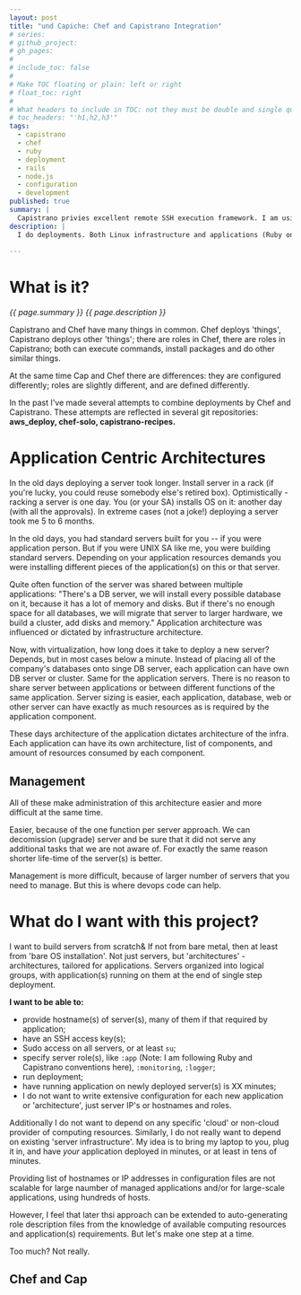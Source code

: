 ```yaml
---
layout: post
title: "und Capiche: Chef and Capistrano Integration"
# series: 
# github_project: 
# gh_pages:
#
# include_toc: false
#
# Make TOC floating or plain: left or right
# float_toc: right
#
# What headers to include in TOC: not they must be double and single quoted
# toc_headers: "'h1,h2,h3'"
tags:
  - capistrano
  - chef
  - ruby
  - deployment
  - rails
  - node.js
  - configuration
  - development
published: true
summary: |
  Capistrano privies excellent remote SSH execution framework. I am using Capistrano to execute and deploy Chef roles and provide tools to access Capistrano configuration from inside Chef, and vice-versa.
description: |
  I do deployments. Both Linux infrastructure and applications (Ruby on Rails or Node.js). Can this be combined? Can I deploy infra and application in single step? Why not?
  
---
```


# What is it? #

<em>{{ page.summary }} {{ page.description }}</em>

Capistrano and Chef have many things in common. Chef deploys 'things', Capistrano deploys other 'things'; there are roles in Chef, there are roles in Capistrano; both can execute commands, install packages and do other similar things.

At the same time Cap and Chef there are differences: they are configured differently; roles are slightly different, and are defined differently.

In the past I've made several attempts to combine deployments by Chef and Capistrano. These attempts are reflected in several git repositories: ****aws_deploy, chef-solo, capistrano-recipes.**** 

# Application Centric Architectures

In the old days deploying a server took longer. Install server in a rack (if you're lucky, you could reuse somebody else's retired box). Optimistically - racking a server is one day. You (or your SA) installs OS on it: another day (with all the approvals). In extreme cases (not a joke!) deploying a server took me 5 to 6 months.

In the old days, you had standard servers built for you -- if you were application person. But if you were UNIX SA like me, you were building standard servers. Depending on your application resources demands you were installing different pieces of the application(s) on this or that server.

Quite often function of the server was shared between multiple applications: "There's a DB server, we will install every possible database on it, because it has a lot of memory and disks. But if there's no enough space for all databases, we will migrate that server to larger hardware, we build a cluster, add disks and memory." Application architecture was influenced or dictated by infrastructure architecture.

Now, with virtualization, how long does it take to deploy a new server? Depends, but in most cases below a minute. Instead of placing all of the company's databases onto singe DB server, each application can have own DB server or cluster. Same for the application servers. There is no reason to share server between applications or between different functions of the same application. Server sizing is easier, each application, database, web or other server can have exactly as much resources as is required by the application component.

These days architecture of the application dictates architecture of the infra. Each application can have its own architecture, list of components, and amount of resources consumed by each component.

## Management ##

All of these make administration of this architecture easier and more difficult at the same time.

Easier, because of the one function per server approach. We can decomission (upgrade) server and be sure that it did not serve any additional tasks that we are not aware of. For exactly the same reason shorter life-time of the server(s) is better.

Management is more difficult, because of larger number of servers that you need to manage. But this is where devops code can help.

# What do I want with this project? #

I want to build servers from scratch& If not from bare metal, then at least from 'bare OS installation'. Not just servers, but 'architectures' - architectures, tailored for applications. Servers organized into logical groups, with application(s) running on them at the end of single step deployment.

**I want to be able to:**

- provide hostname(s) of server(s), many of them if that required by application;
- have an SSH access key(s);
- Sudo access on all servers, or at least `su`;
- specify server role(s), like `:app` (Note: I am following Ruby and Capistrano conventions here), `:monitoring`, `:logger`;
- run deployment;
- have running application on newly deployed server(s) is XX minutes;
- I do not want to write extensive configuration for each new application or 'architecture', just server IP's or hostnames and roles.

Additionally I do not want to depend on any specific 'cloud' or non-cloud provider of computing resources. Similarly, I do not really want to depend on existing 'server infrastructure'. My idea is to bring my laptop to you, plug it in, and have *your* application deployed in minutes, or at least in tens of minutes.

Providing list of hostnames or IP addresses in configuration files are not scalable for large naumber of managed applications and/or for large-scale applications, using hundreds of hosts.

However, I feel that later thsi approach can be extended to auto-generating role description files from the knowledge of available computing resources and application(s) requirements. But let's make one step at a time.

Too much? Not really.

## Chef and Cap ##



<!--  LocalWords:  und Capiche SA
 -->
